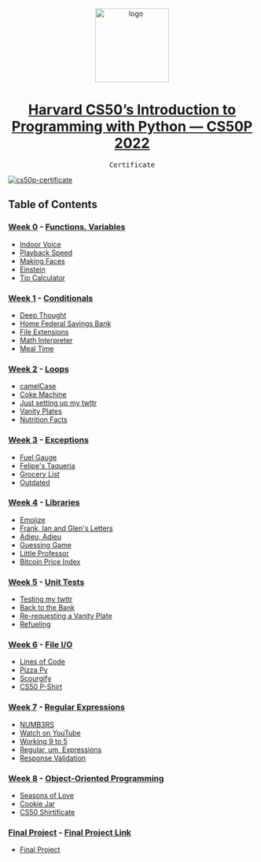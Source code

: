 <br>

<p align="center">
<img src="https://i.imgur.com/Jj740Yd.png" alt="logo" height="150"/>
</p>

<h1 align="center"><a href="https://cs50.harvard.edu/python/2022/">
Harvard CS50’s Introduction to Programming with Python — CS50P 2022
</a></h1>

<p align="center">
  
</p>

<pre align="center">
Certificate
</pre>

<a href="">
  <img src="" alt="cs50p-certificate"/>
</a>

## Table of Contents
### [Week 0](/Week0/) - [Functions, Variables](https://cs50.harvard.edu/python/2022/weeks/0/)
- [Indoor Voice](/Week0/IndoorVoice)
- [Playback Speed](/Week0/PlaybackSpeed)
- [Making Faces](/Week0/MakingFaces)
- [Einstein](/Week0/Einstein)
- [Tip Calculator](/Week0/TipCalculator)

### [Week 1](/Week1/) - [Conditionals](https://cs50.harvard.edu/python/2022/weeks/1/)
- [Deep Thought](/Week1/DeepThought)
- [Home Federal Savings Bank](/Week1/HomeFederalSavingsBank)
- [File Extensions](/Week1/FileExtensions)
- [Math Interpreter](/Week1/MathInterpreter)
- [Meal Time](/Week1/MealTime)

### [Week 2](/Week2/) - [Loops](https://cs50.harvard.edu/python/2022/weeks/2/)
- [camelCase](/Week2/CamelCase)
- [Coke Machine](/Week2/CokeMachine)
- [Just setting up my twttr](/Week2/JustSettingUpMyTwttr)
- [Vanity Plates](/Week2/VanityPlates)
- [Nutrition Facts](/Week2/NutritionFacts)

### [Week 3](/Week3/) - [Exceptions](https://cs50.harvard.edu/python/2022/weeks/3/)
- [Fuel Gauge](/Week3/FuelGauge)
- [Felipe's Taqueria](/Week3/Felipe'sTaqueria)
- [Grocery List](/Week3/GroceryList)
- [Outdated](/Week3/Outdated)

### [Week 4](/Week4/) - [Libraries](https://cs50.harvard.edu/python/2022/weeks/4/)
- [Emojize](/Week4/Emojize)
- [Frank, Ian and Glen's Letters](/Week4/FrankAndGlen'sLetters)
- [Adieu, Adieu](/Week4/Adieu,Adieu)
- [Guessing Game](/Week4/GuessingGame)
- [Little Professor](/Week4/LittleProfessor)
- [Bitcoin Price Index](/Week4/BitcoinPriceIndex)

### [Week 5](/Week5/) - [Unit Tests](https://cs50.harvard.edu/python/2022/weeks/5/)
- [Testing my twttr](/Week5/TestingMyTwittr)
- [Back to the Bank](/Week5/BackToTheBank)
- [Re-requesting a Vanity Plate](/Week5/Re-requestingAVanityPlate)
- [Refueling](/Week5/Refueling)

### [Week 6](/Week6/) - [File I/O](https://cs50.harvard.edu/python/2022/weeks/6/)
- [Lines of Code](/Week6/LinesOfCode)
- [Pizza Py](/Week6/PizzaPy)
- [Scourgify](/Week6/Scourgify)
- [CS50 P-Shirt](/Week6/CS50P-Shirt)

### [Week 7](/Week7/) - [Regular Expressions](https://cs50.harvard.edu/python/2022/weeks/7/)
- [NUMB3RS](/Week7/NUMB3RS)
- [Watch on YouTube](/Week7/WatchOnYouTube)
- [Working 9 to 5](/Week7/Working9to5)
- [Regular, um, Expressions](/Week7/RegularUmExpressions)
- [Response Validation](/Week7/ResponseValidation)

### [Week 8](/Week8/) - [Object-Oriented Programming](https://cs50.harvard.edu/python/2022/weeks/8)
- [Seasons of Love](/Week8/SeasonsOfLove)
- [Cookie Jar](/Week8/CookieJar)
- [CS50 Shirtificate](/Week8/CS50Shirtificate)

### [Final Project](/FinalProject) - [Final Project Link](https://cs50.harvard.edu/python/2022/project/)
- [Final Project](/FinalProject/FinalProject)